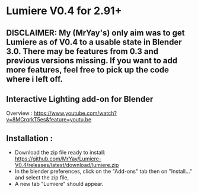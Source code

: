 # Lumiere V0.4 for 2.91+

## DISCLAIMER: My (MrYay's) only aim was to get Lumiere as of V0.4 to a usable state in Blender 3.0. There may be features from 0.3 and previous versions missing. If you want to add more features, feel free to pick up the code where i left off. 

## Interactive Lighting add-on for Blender 
Overview : https://www.youtube.com/watch?v=8MCrqrkT5es&feature=youtu.be

## Installation :
- Download the zip file ready to install: https://github.com/MrYay/Lumiere-V0.4/releases/latest/download/lumiere.zip
- In the blender preferences, click on the "Add-ons" tab then on "Install..." and select the zip file,
- A new tab "Lumiere" should appear.
